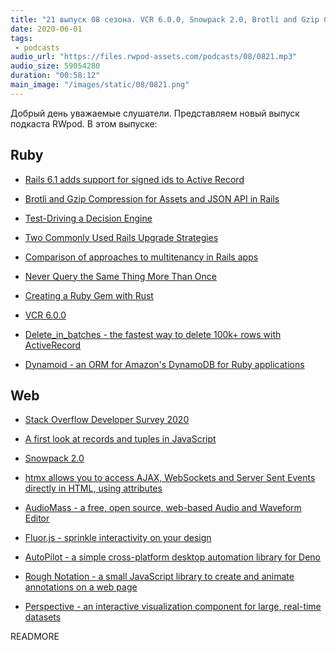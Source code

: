 ```yaml
---
title: "21 выпуск 08 сезона. VCR 6.0.0, Snowpack 2.0, Brotli and Gzip Compression, AudioMass, AutoPilot, Dynamoid, Rough Notation и прочее"
date: 2020-06-01
tags:
 - podcasts
audio_url: "https://files.rwpod-assets.com/podcasts/08/0821.mp3"
audio_size: 59054280
duration: "00:58:12"
main_image: "/images/static/08/0821.png"
---
```


Добрый день уважаемые слушатели. Представляем новый выпуск подкаста RWpod. В этом выпуске:

## Ruby

 - [Rails 6.1 adds support for signed ids to Active Record](https://blog.saeloun.com/2020/05/20/rails-6-1-adds-support-for-signed-ids-to-active-record.html)
 - [Brotli and Gzip Compression for Assets and JSON API in Rails](https://pawelurbanek.com/rails-gzip-brotli-compression)
 - [Test-Driving a Decision Engine](https://medium.com/one-medical-technology/building-a-decision-engine-54f6640dd3d)
 - [Two Commonly Used Rails Upgrade Strategies](https://www.fastruby.io/blog/rails/upgrades/rails-upgrade-strategies.html)
 - [Comparison of approaches to multitenancy in Rails apps](https://blog.arkency.com/comparison-of-approaches-to-multitenancy-in-rails-apps/)


 - [Never Query the Same Thing More Than Once](https://johnnunemaker.com/never-query-the-same-thing-more-than-once/)
 - [Creating a Ruby Gem with Rust](https://richardpatching.com/2020/05/22/creating-a-ruby-gem-with-rust.html)
 - [VCR 6.0.0](https://github.com/vcr/vcr/releases/tag/v6.0.0)
 - [Delete_in_batches - the fastest way to delete 100k+ rows with ActiveRecord](https://github.com/ankane/delete_in_batches)
 - [Dynamoid - an ORM for Amazon's DynamoDB for Ruby applications](https://github.com/Dynamoid/dynamoid)

## Web

 - [Stack Overflow Developer Survey 2020](https://insights.stackoverflow.com/survey/2020)
 - [A first look at records and tuples in JavaScript](https://2ality.com/2020/05/records-tuples-first-look.html)
 - [Snowpack 2.0](https://www.snowpack.dev/posts/2020-05-26-snowpack-2-0-release/)
 - [htmx allows you to access AJAX, WebSockets and Server Sent Events directly in HTML, using attributes](https://htmx.org/)


 - [AudioMass - a free, open source, web-based Audio and Waveform Editor](https://audiomass.co/)
 - [Fluor.js - sprinkle interactivity on your design](https://fluorjs.github.io/)
 - [AutoPilot - a simple cross-platform desktop automation library for Deno](https://github.com/divy-work/autopilot-deno)
 - [Rough Notation - a small JavaScript library to create and animate annotations on a web page](https://roughnotation.com/)
 - [Perspective - an interactive visualization component for large, real-time datasets](https://perspective.finos.org/)

READMORE
